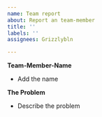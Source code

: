 ```yaml
---
name: Team report
about: Report an team-member
title: ''
labels: ''
assignees: Grizzlybln

---
```


**Team-Member-Name**
 - Add the name

**The Problem**
 - Describe the problem
